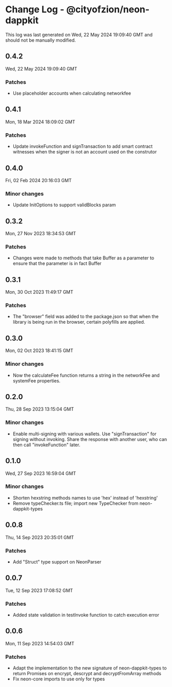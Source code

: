# Change Log - @cityofzion/neon-dappkit

This log was last generated on Wed, 22 May 2024 19:09:40 GMT and should not be manually modified.

## 0.4.2
Wed, 22 May 2024 19:09:40 GMT

### Patches

- Use placeholder accounts when calculating networkfee

## 0.4.1
Mon, 18 Mar 2024 18:09:02 GMT

### Patches

- Update invokeFunction and signTransaction to add smart contract witnesses when the signer is not an account used on the construtor

## 0.4.0
Fri, 02 Feb 2024 20:16:03 GMT

### Minor changes

- Update InitOptions to support validBlocks param

## 0.3.2
Mon, 27 Nov 2023 18:34:53 GMT

### Patches

- Changes were made to methods that take Buffer as a parameter to ensure that the parameter is in fact Buffer

## 0.3.1
Mon, 30 Oct 2023 11:49:17 GMT

### Patches

- The "browser" field was added to the package.json so that when the library is being run in the browser, certain polyfills are applied.

## 0.3.0
Mon, 02 Oct 2023 18:41:15 GMT

### Minor changes

- Now the calculateFee function returns a string in the networkFee and systemFee properties.

## 0.2.0
Thu, 28 Sep 2023 13:15:04 GMT

### Minor changes

- Enable multi-signing with various wallets. Use "signTransaction" for signing without invoking. Share the response with another user, who can then call "invokeFunction" later.

## 0.1.0
Wed, 27 Sep 2023 16:59:04 GMT

### Minor changes

- Shorten hexstring methods names to use 'hex' instead of 'hexstring'
- Remove typeChecker.ts file; import new TypeChecker from neon-dappkit-types

## 0.0.8
Thu, 14 Sep 2023 20:35:01 GMT

### Patches

- Add "Struct" type support on NeonParser

## 0.0.7
Tue, 12 Sep 2023 17:08:52 GMT

### Patches

- Added state validation in testInvoke function to catch execution error 

## 0.0.6
Mon, 11 Sep 2023 14:54:03 GMT

### Patches

- Adapt the implementation to the new signature of neon-dappkit-types to return Promises on encrypt, descrypt and decryptFromArray methods
- Fix neon-core imports to use only for types

